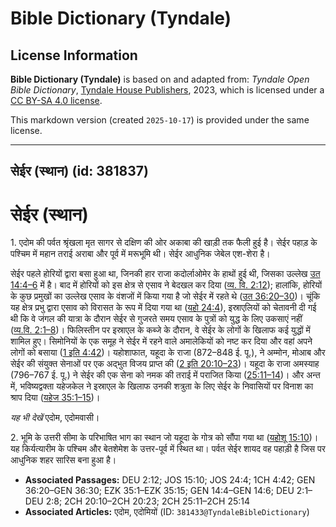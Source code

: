 # Bible Dictionary (Tyndale)

## License Information

**Bible Dictionary (Tyndale)** is based on and adapted from: _Tyndale Open Bible Dictionary_, [Tyndale House Publishers](https://tyndaleopenresources.com/), 2023, which is licensed under a [CC BY-SA 4.0 license](https://creativecommons.org/licenses/by-sa/4.0/legalcode.en).

This markdown version (created `2025-10-17`) is provided under the same license.



--------------------------------

## सेईर (स्थान) (id: 381837)

सेईर (स्थान)
============

1\. एदोम की पर्वत श्रृंखला मृत सागर से दक्षिण की ओर अकाबा की खाड़ी तक फैली हुई है। सेईर पहाड़ के पश्चिम में महान तराई अराबा और पूर्व में मरूभूमि थी। सेईर आधुनिक जेबेल एश\-शेरा है।

सेईर पहले होरियों द्वारा बसा हुआ था, जिनकी हार राजा कदोर्लाओमेर के हाथों हुई थी, जिसका उल्लेख [उत 14:4–6](https://ref.ly/Gen14:4-Gen14:6) में है। बाद में होरियों को इस क्षेत्र से एसाव ने बेदखल कर दिया ([व्य. वि. 2:12](https://ref.ly/Deut2:12)); हालांकि, होरियों के कुछ प्रमुखों का उल्लेख एसाव के वंशजों में किया गया है जो सेईर में रहते थे ([उत 36:20–30](https://ref.ly/Gen36:20-Gen36:30))। चूंकि यह क्षेत्र प्रभु द्वारा एसाव को विरासत के रूप में दिया गया था ([यहो 24:4](https://ref.ly/Josh24:4)), इस्राएलियों को चेतावनी दी गई थी कि वे जंगल की यात्रा के दौरान सेईर से गुजरते समय एसाव के पुत्रों को युद्ध के लिए उकसाएं नहीं ([व्य.वि. 2:1–8](https://ref.ly/Deut2:1-Deut2:8))। फिलिस्तीन पर इस्राएल के कब्जे के दौरान, वे सेईर के लोगों के खिलाफ कई युद्धों में शामिल हुए। सिमोनियों के एक समूह ने सेईर में रहने वाले अमालेकियों को नष्ट कर दिया और वहां अपने लोगों को बसाया ([1 इति 4:42](https://ref.ly/1Chr4:42))। यहोशाफात, यहूदा के राजा (872–848 ई. पू.), ने अम्मोन, मोआब और सेईर की संयुक्त सेनाओं पर एक अद्भुत विजय प्राप्त की ([2 इति 20:10–23](https://ref.ly/2Chr20:10-2Chr20:23))। यहूदा के राजा अमस्याह (796–767 ई. पू.) ने सेईर की एक सेना को नमक की तराई में पराजित किया ([25:11–14](https://ref.ly/2Chr25:11-2Chr25:14))। और अन्त में, भविष्यद्वक्ता यहेजकेल ने इस्राएल के खिलाफ उनकी शत्रुता के लिए सेईर के निवासियों पर विनाश का श्राप दिया ([यहेज 35:1–15](https://ref.ly/Ezek35:1-Ezek35:15))।

*यह भी देखें* एदोम, एदोमवासी।

2\. भूमि के उत्तरी सीमा के परिभाषित भाग का स्थान जो यहूदा के गोत्र को सौंपा गया था ([यहोशू 15:10](https://ref.ly/Josh15:10))। यह किर्यत्यारीम के पश्चिम और बेतशेमेश के उत्तर\-पूर्व में स्थित था। पर्वत सेईर शायद वह पहाड़ी है जिस पर आधुनिक शहर सारिस बना हुआ है।

* **Associated Passages:** DEU 2:12; JOS 15:10; JOS 24:4; 1CH 4:42; GEN 36:20–GEN 36:30; EZK 35:1–EZK 35:15; GEN 14:4–GEN 14:6; DEU 2:1–DEU 2:8; 2CH 20:10–2CH 20:23; 2CH 25:11–2CH 25:14
* **Associated Articles:** एदोम, एदोमियों (ID: `381433@TyndaleBibleDictionary`)

